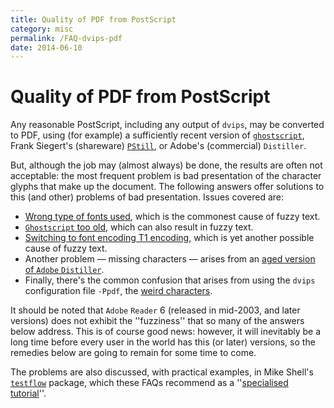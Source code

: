 ```yaml
---
title: Quality of PDF from PostScript
category: misc
permalink: /FAQ-dvips-pdf
date: 2014-06-10
---
```


# Quality of PDF from PostScript

Any reasonable PostScript, including any output of `dvips`, may be
converted to PDF, using (for example) a sufficiently recent
version of [`ghostscript`](https://www.ghostscript.com/),
Frank Siegert's (shareware)
[`PStill`](http://www.pstill.com/), or Adobe's (commercial)
`Distiller`.

But, although the job may (almost always) be done, the results are
often not acceptable: the most frequent problem is bad presentation of
the character glyphs that make up the document.  The following answers
offer solutions to this (and other) problems of bad presentation.
Issues covered are:
  

-  [Wrong type of fonts used](FAQ-fuzzy-type3), which is
    the commonest cause of fuzzy text.
-  [`Ghostscript` too old](FAQ-fuzzy-gs),
    which can also result in fuzzy text.
-  [Switching to font encoding T1 encoding](FAQ-fuzzy-T1),
    which is yet another possible cause of fuzzy text.
-  Another problem&nbsp;&mdash; missing characters&nbsp;&mdash; arises from an
    [aged version of `Adobe`&nbsp;`Distiller`](FAQ-distill-prob).
-  Finally, there's the common confusion that arises from using the
    `dvips` configuration file `-Ppdf`, the 
    [weird characters](FAQ-charshift).

It should be noted that `Adobe` 
`Reader`&nbsp;6 (released in mid-2003, and later versions) does
not exhibit the ''fuzziness'' that so many of the answers below
address.  This is of course good news: however, it will inevitably be
a long time before every user in the world has this (or later)
versions, so the remedies below are going to remain for some time to
come.

The problems are also discussed, with practical examples, in Mike
Shell's [`testflow`](https://ctan.org/pkg/testflow) package, which these FAQs recommend as a
''[specialised tutorial](FAQ-tutbitslatex)''.

